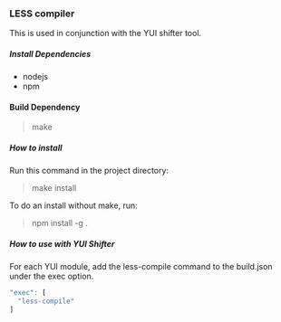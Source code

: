 

### LESS compiler
This is used in conjunction with the YUI shifter tool.

##### Install Dependencies
* nodejs
* npm

#### Build Dependency

> make

##### How to install
Run this command in the project directory:

> make install

To do an install without make, run:

> npm install -g .

##### How to use with YUI Shifter

For each YUI module, add the less-compile command to the build.json under the exec option.

```javascript
"exec": [
  "less-compile"
]
```